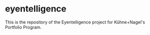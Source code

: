 # eyentelligence
This is the repository of the Eyentelligence project for Kühne+Nagel's Portfolio Program.